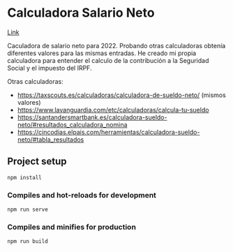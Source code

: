 # Calculadora Salario Neto

[Link](https://javfres.github.io/calculadora-salario)

Caculadora de salario neto para 2022.
Probando otras calculadoras obtenía diferentes valores para las mismas entradas.
He creado mi propia calculadora para entender el calculo de la contribución
a la Seguridad Social y el impuesto del IRPF.


Otras calculadoras:

* https://taxscouts.es/calculadoras/calculadora-de-sueldo-neto/ (mismos valores)
* https://www.lavanguardia.com/etc/calculadoras/calcula-tu-sueldo
* https://santandersmartbank.es/calculadora-sueldo-neto/#resultados_calculadora_nomina
* https://cincodias.elpais.com/herramientas/calculadora-sueldo-neto/#tabla_resultados



## Project setup
```
npm install
```

### Compiles and hot-reloads for development
```
npm run serve
```

### Compiles and minifies for production
```
npm run build
```
